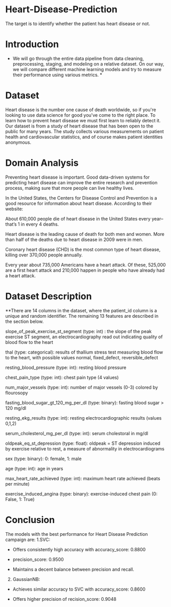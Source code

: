 # Heart-Disease-Prediction
The target is to identify whether the patient has heart disease or not.
# Introduction
* We will go through the entire data pipeline from data cleaning, preprocessing, staging, and modeling on a relative dataset. On our way, we will compare different machine learning models and try to measure their performance using various metrics. *

 # Dataset
Heart disease is the number one cause of death worldwide, so if you're looking to use data science for good you've come to the right place. To learn how to prevent heart disease we must first learn to reliably detect it.
Our dataset is from a study of heart disease that has been open to the public for many years. The study collects various measurements on patient health and cardiovascular statistics, and of course makes patient identities anonymous.

# Domain Analysis

Preventing heart disease is important. Good data-driven systems for predicting heart disease can improve the entire research and prevention process, making sure that more people can live healthy lives.

In the United States, the Centers for Disease Control and Prevention is a good resource for information about heart disease. According to their website:

About 610,000 people die of heart disease in the United States every year–that’s 1 in every 4 deaths.

Heart disease is the leading cause of death for both men and women. More than half of the deaths due to heart disease in 2009 were in men.

Coronary heart disease (CHD) is the most common type of heart disease, killing over 370,000 people annually.

Every year about 735,000 Americans have a heart attack. Of these, 525,000 are a first heart attack and 210,000 happen in people who have already had a heart attack.

# Dataset Description
**There are 14 columns in the dataset, where the patient_id column is a unique and random identifier. The remaining 13 features are described in the section below.

slope_of_peak_exercise_st_segment (type: int) : the slope of the peak exercise ST segment, an electrocardiography read out indicating quality of blood flow to the heart

thal (type: categorical): results of thallium stress test measuring blood flow to the heart, with possible values normal, fixed_defect, reversible_defect

resting_blood_pressure (type: int): resting blood pressure

chest_pain_type (type: int): chest pain type (4 values)

num_major_vessels (type: int): number of major vessels (0-3) colored by flourosopy

fasting_blood_sugar_gt_120_mg_per_dl (type: binary): fasting blood sugar > 120 mg/dl

resting_ekg_results (type: int): resting electrocardiographic results (values 0,1,2)

serum_cholesterol_mg_per_dl (type: int): serum cholestoral in mg/dl

oldpeak_eq_st_depression (type: float): oldpeak = ST depression induced by exercise relative to rest, a measure of abnormality in electrocardiograms

sex (type: binary): 0: female, 1: male

age (type: int): age in years

max_heart_rate_achieved (type: int): maximum heart rate achieved (beats per minute)

exercise_induced_angina (type: binary): exercise-induced chest pain (0: False, 1: True)  

# Conclusion

The models with the best performance for Heart Disease Prediction campaign are:
1.SVC:

- Offers consistently high accuracy with accuracy_score: 0.8800
- precision_score: 0.9500

- Maintains a decent balance between precision and recall.
2. GaussianNB:

- Achieves similar accuracy to SVC with accuracy_score: 0.8600

- Offers higher precision of recision_score: 0.9048 
